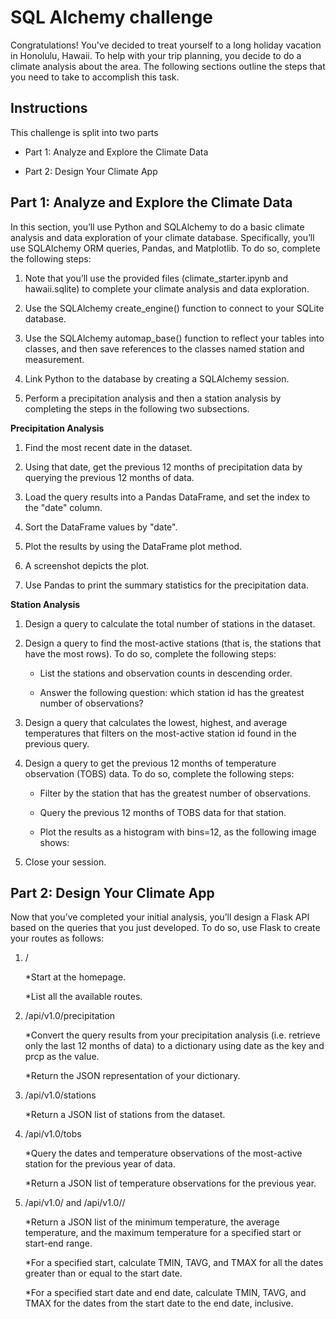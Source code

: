 # SQL Alchemy challenge

Congratulations! You've decided to treat yourself to a long holiday vacation in Honolulu, Hawaii. To help with your trip planning, you decide to do a climate analysis about the area. The following sections outline the steps that you need to take to accomplish this task.

## Instructions

This challenge is split into two parts

- Part 1: Analyze and Explore the Climate Data

- Part 2: Design Your Climate App

## Part 1: Analyze and Explore the Climate Data

In this section, you’ll use Python and SQLAlchemy to do a basic climate analysis and data exploration of your climate database. Specifically, you’ll use SQLAlchemy ORM queries, Pandas, and Matplotlib. To do so, complete the following steps:

1) Note that you’ll use the provided files (climate_starter.ipynb and hawaii.sqlite) to complete your climate analysis and data exploration.

2) Use the SQLAlchemy create_engine() function to connect to your SQLite database.

3) Use the SQLAlchemy automap_base() function to reflect your tables into classes, and then save references to the classes named station and measurement.

4) Link Python to the database by creating a SQLAlchemy session.

5) Perform a precipitation analysis and then a station analysis by completing the steps in the following two subsections.

**Precipitation Analysis**

1) Find the most recent date in the dataset.

2) Using that date, get the previous 12 months of precipitation data by querying the previous 12 months of data.

3) Load the query results into a Pandas DataFrame, and set the index to the "date" column.

4) Sort the DataFrame values by "date".

5) Plot the results by using the DataFrame plot method.

6) A screenshot depicts the plot.

7) Use Pandas to print the summary statistics for the precipitation data.

**Station Analysis**

1) Design a query to calculate the total number of stations in the dataset.

2) Design a query to find the most-active stations (that is, the stations that have the most rows). To do so, complete the following steps:

    - List the stations and observation counts in descending order.
    
    - Answer the following question: which station id has the greatest number of observations?

3) Design a query that calculates the lowest, highest, and average temperatures that filters on the most-active station id found in the previous query.

4) Design a query to get the previous 12 months of temperature observation (TOBS) data. To do so, complete the following steps:

      - Filter by the station that has the greatest number of observations.

      - Query the previous 12 months of TOBS data for that station.

      - Plot the results as a histogram with bins=12, as the following image shows:

5) Close your session.

## Part 2: Design Your Climate App

Now that you’ve completed your initial analysis, you’ll design a Flask API based on the queries that you just developed. To do so, use Flask to create your routes as follows:

1) /
    
    *Start at the homepage.

    *List all the available routes.

2) /api/v1.0/precipitation

    *Convert the query results from your precipitation analysis (i.e. retrieve only the last 12 months of data) to a dictionary using date as the key and prcp as the value.

    *Return the JSON representation of your dictionary.

3) /api/v1.0/stations

    *Return a JSON list of stations from the dataset.

4) /api/v1.0/tobs

    *Query the dates and temperature observations of the most-active station for the previous year of data.

    *Return a JSON list of temperature observations for the previous year.
    
5) /api/v1.0/<start> and /api/v1.0/<start>/<end>

    *Return a JSON list of the minimum temperature, the average temperature, and the maximum temperature for a specified start or start-end range.

    *For a specified start, calculate TMIN, TAVG, and TMAX for all the dates greater than or equal to the start date.

    *For a specified start date and end date, calculate TMIN, TAVG, and TMAX for the dates from the start date to the end date, inclusive.
